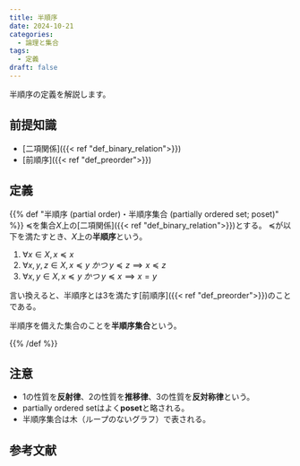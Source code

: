 ```yaml
---
title: 半順序
date: 2024-10-21
categories:
  - 論理と集合
tags:
  - 定義
draft: false
---
```


半順序の定義を解説します。

<!--more-->

## 前提知識

- [二項関係]({{< ref "def_binary_relation">}})
- [前順序]({{< ref "def_preorder">}})

## 定義

{{% def "半順序 (partial order)・半順序集合 (partially ordered set; poset)" %}}
$\preceq$を集合$X$上の[二項関係]({{< ref "def_binary_relation">}})とする。
$\preceq$が以下を満たすとき、$X$上の**半順序**という。

1. $\forall x \in X, x \preceq x$
2. $\forall x, y, z \in X, x \preceq y \; かつ  \; y \preceq z \implies x \preceq z$
3. $\forall x, y \in X, x \preceq y \; かつ \; y \preceq x \implies x = y$

言い換えると、半順序とは3を満たす[前順序]({{< ref "def_preorder">}})のことである。

半順序を備えた集合のことを**半順序集合**という。

{{% /def %}}

## 注意

- 1の性質を**反射律**、2の性質を**推移律**、3の性質を**反対称律**という。
- partially ordered setはよく**poset**と略される。
- 半順序集合は木（ループのないグラフ）で表される。

## 参考文献
